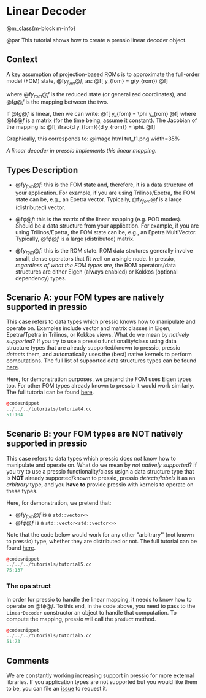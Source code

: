 
# Linear Decoder

@m_class{m-block m-info}

@par
This tutorial shows how to create a pressio linear decoder object.


## Context
A key assumption of projection-based ROMs is to approximate the full-order
model (FOM) state, @f$y_{fom}@f$, as:
@f[
y_{fom} = g(y_{rom})
@f]

where @f$y_{rom}@f$ is the reduced state (or generalized coordinates),
and @f$g@f$ is the mapping between the two.

If @f$g@f$ is linear, then we can write:
@f[
y_{fom} = \phi y_{rom}
@f]
where @f$\phi@f$ is a matrix (for the time being, assume it constant).
The Jacobian of the mapping is:
@f[
\frac{d y_{fom}}{d y_{rom}} = \phi.
@f]

Graphically, this corresponds to:
@image html tut_f1.png width=35%

*A linear decoder in pressio implements this linear mapping.*


## Types Description

* @f$y_{fom}@f$: this is the FOM state and, therefore, it is a data structure of your application.
For example, if you are using Trilinos/Epetra, the FOM state can be, e.g., an Epetra vector.
Typically, @f$y_{fom}@f$ is a large (distributed) vector.

* @f$\phi@f$: this is the matrix of the linear mapping (e.g. POD modes).
Should be a data structure from your application.
For example, if you are using Trilinos/Epetra, the FOM state can be, e.g., an Epetra MultiVector.
Typically, @f$\phi@f$ is a large (distributed) matrix.

* @f$y_{rom}@f$: this is the ROM state.
ROM data strutures generally involve small, dense operators that fit well on a single node.
In pressio, *regardless of what the FOM types are*, the ROM operators/data structures
are either Eigen (always enabled) or Kokkos (optional dependency) types.



## Scenario A: your FOM types are natively supported in pressio

This case refers to data types which pressio knows how to manipulate and operate on.
Examples include vector and matrix classes in Eigen, Epetra/Tpetra in Trilinos, or Kokkos views.
What do we mean by *natively supported*? If you try to use a pressio
functionality/class using data structure types that are already supported/known
to pressio, pressio *detects* them, and automatically uses the (best)
native kernels to perform computations.
The full list of supported data structures types can be found [here](\todo).

Here, for demonstration purposes, we pretend the FOM uses Eigen types too.
For other FOM types already known to pressio it would work similarly.
The full tutorial can be found [here](https://github.com/Pressio/pressio-tutorials/blob/master/tutorials/tutorial4.cc).

```cpp
@codesnippet
../../../tutorials/tutorial4.cc
51:104
```


## Scenario B: your FOM types are NOT natively supported in pressio

This case refers to data types which pressio does *not* know how to manipulate and operate on.
What do we mean by *not natively supported*? If you try to use a pressio
functionality/class usign a data structure type that is **NOT** already supported/known
to pressio, pressio *detects/labels* it as an *arbitrary* type, and
you **have to** provide pressio with kernels to operate on these types.

Here, for demonstration, we pretend that:
* @f$y_{fom}@f$ is a `std::vector<>`
* @f$\phi@f$ is a `std::vector<std::vector<>>`

Note that the code below would work for any other "arbitrary'' (not known to pressio) type,
whether they are distributed or not.
The full tutorial can be found [here](https://github.com/Pressio/pressio-tutorials/blob/master/tutorials/tutorial5.cc).

```cpp
@codesnippet
../../../tutorials/tutorial5.cc
75:137
```

### The ops struct
In order for pressio to handle the linear mapping, it needs to know
how to operate on @f$\phi@f$. To this end, in the code above,
you need to pass to the `LinearDecoder` constructor an object to handle that computation.
To compute the mapping, pressio will call the `product` method.
```cpp
@codesnippet
../../../tutorials/tutorial5.cc
51:73
```

## Comments

We are constantly working increasing support in pressio for more external libraries.
If you application types are not supported but you would like them to be,
you can file an [issue](https://github.com/Pressio/pressio/issues) to request it.
